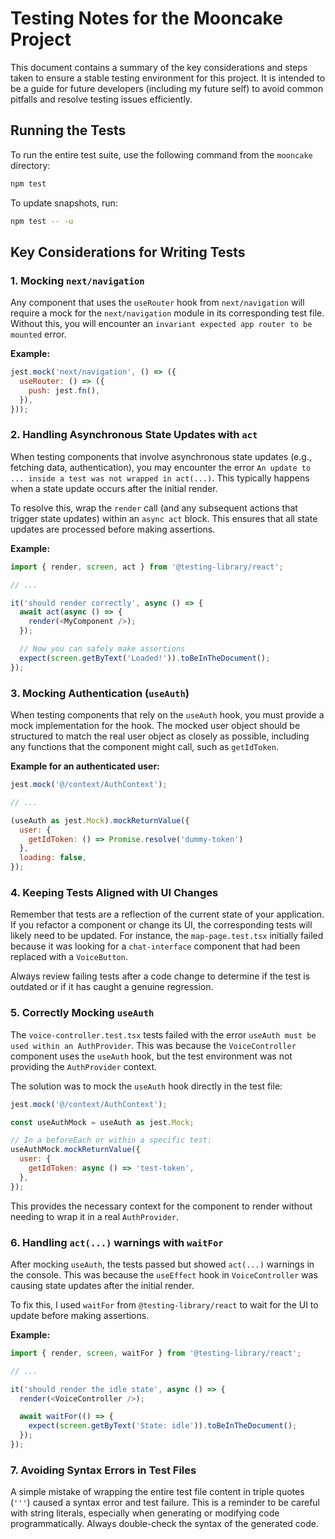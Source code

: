 # Testing Notes for the Mooncake Project

This document contains a summary of the key considerations and steps taken to ensure a stable testing environment for this project. It is intended to be a guide for future developers (including my future self) to avoid common pitfalls and resolve testing issues efficiently.

## Running the Tests

To run the entire test suite, use the following command from the `mooncake` directory:

```bash
npm test
```

To update snapshots, run:

```bash
npm test -- -u
```

## Key Considerations for Writing Tests

### 1. Mocking `next/navigation`

Any component that uses the `useRouter` hook from `next/navigation` will require a mock for the `next/navigation` module in its corresponding test file. Without this, you will encounter an `invariant expected app router to be mounted` error.

**Example:**

```javascript
jest.mock('next/navigation', () => ({
  useRouter: () => ({
    push: jest.fn(),
  }),
}));
```

### 2. Handling Asynchronous State Updates with `act`

When testing components that involve asynchronous state updates (e.g., fetching data, authentication), you may encounter the error `An update to ... inside a test was not wrapped in act(...)`. This typically happens when a state update occurs after the initial render.

To resolve this, wrap the `render` call (and any subsequent actions that trigger state updates) within an `async act` block. This ensures that all state updates are processed before making assertions.

**Example:**

```javascript
import { render, screen, act } from '@testing-library/react';

// ...

it('should render correctly', async () => {
  await act(async () => {
    render(<MyComponent />);
  });

  // Now you can safely make assertions
  expect(screen.getByText('Loaded!')).toBeInTheDocument();
});
```

### 3. Mocking Authentication (`useAuth`)

When testing components that rely on the `useAuth` hook, you must provide a mock implementation for the hook. The mocked user object should be structured to match the real user object as closely as possible, including any functions that the component might call, such as `getIdToken`.

**Example for an authenticated user:**

```javascript
jest.mock('@/context/AuthContext');

// ...

(useAuth as jest.Mock).mockReturnValue({
  user: { 
    getIdToken: () => Promise.resolve('dummy-token') 
  },
  loading: false,
});
```

### 4. Keeping Tests Aligned with UI Changes

Remember that tests are a reflection of the current state of your application. If you refactor a component or change its UI, the corresponding tests will likely need to be updated. For instance, the `map-page.test.tsx` initially failed because it was looking for a `chat-interface` component that had been replaced with a `VoiceButton`.

Always review failing tests after a code change to determine if the test is outdated or if it has caught a genuine regression.

### 5. Correctly Mocking `useAuth`

The `voice-controller.test.tsx` tests failed with the error `useAuth must be used within an AuthProvider`. This was because the `VoiceController` component uses the `useAuth` hook, but the test environment was not providing the `AuthProvider` context.

The solution was to mock the `useAuth` hook directly in the test file:

```javascript
jest.mock('@/context/AuthContext');

const useAuthMock = useAuth as jest.Mock;

// In a beforeEach or within a specific test:
useAuthMock.mockReturnValue({
  user: {
    getIdToken: async () => 'test-token',
  },
});
```

This provides the necessary context for the component to render without needing to wrap it in a real `AuthProvider`.

### 6. Handling `act(...)` warnings with `waitFor`

After mocking `useAuth`, the tests passed but showed `act(...)` warnings in the console. This was because the `useEffect` hook in `VoiceController` was causing state updates after the initial render.

To fix this, I used `waitFor` from `@testing-library/react` to wait for the UI to update before making assertions.

**Example:**

```javascript
import { render, screen, waitFor } from '@testing-library/react';

// ...

it('should render the idle state', async () => {
  render(<VoiceController />);

  await waitFor(() => {
    expect(screen.getByText('State: idle')).toBeInTheDocument();
  });
});
```

### 7. Avoiding Syntax Errors in Test Files

A simple mistake of wrapping the entire test file content in triple quotes (`'''`) caused a syntax error and test failure. This is a reminder to be careful with string literals, especially when generating or modifying code programmatically. Always double-check the syntax of the generated code.
